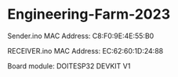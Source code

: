 # Engineering-Farm-2023


Sender.ino
MAC Address: C8:F0:9E:4E:55:B0    

RECEIVER.ino
MAC Address: EC:62:60:1D:24:88    

Board module: DOITESP32 DEVKIT V1 
